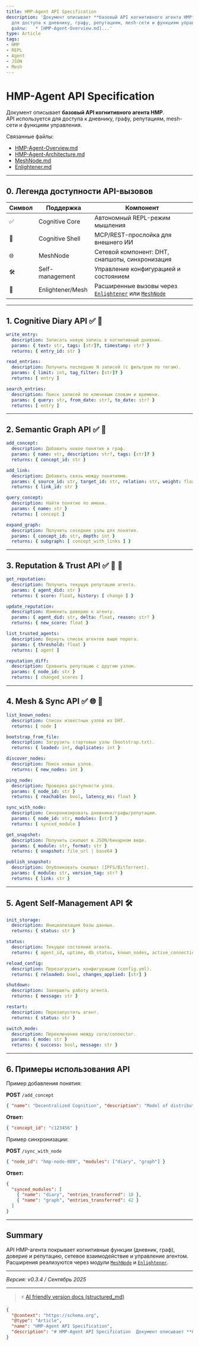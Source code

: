 ```yaml
---
title: HMP-Agent API Specification
description: 'Документ описывает **базовый API когнитивного агента HMP**.   API используется
  для доступа к дневнику, графу, репутациям, mesh-сети и функциям управления.  Связанные
  файлы:   * [HMP-Agent-Overview.md]...'
type: Article
tags:
- HMP
- REPL
- Agent
- JSON
- Mesh
---
```


# HMP-Agent API Specification

Документ описывает **базовый API когнитивного агента HMP**.  
API используется для доступа к дневнику, графу, репутациям, mesh-сети и функциям управления.

Связанные файлы:  
* [HMP-Agent-Overview.md](./HMP-Agent-Overview.md)  
* [HMP-Agent-Architecture.md](./HMP-Agent-Architecture.md)  
* [MeshNode.md](./MeshNode.md)  
* [Enlightener.md](./Enlightener.md)  

---

## 0. Легенда доступности API-вызовов

| Символ | Поддержка         | Компонент                                       |
| ------ | ----------------- | ----------------------------------------------- |
| ✅      | Cognitive Core    | Автономный REPL-режим мышления                  |
| 🔌     | Cognitive Shell   | MCP/REST-прослойка для внешнего ИИ              |
| 🌐     | MeshNode          | Сетевой компонент: DHT, снапшоты, синхронизация |
| 🛠️    | Self-management   | Управление конфигурацией и состоянием           |
| 🧩    | Enlightener/Mesh   | Расширенные вызовы через [`Enlightener`](./Enlightener.md) или [`MeshNode`](./MeshNode.md) |

---

## 1. Cognitive Diary API ✅ 🔌

```yaml
write_entry:
  description: Записать новую запись в когнитивный дневник.
  params: { text: str, tags: [str]?, timestamp: str? }
  returns: { entry_id: str }
````

```yaml
read_entries:
  description: Получить последние N записей (с фильтром по тегам).
  params: { limit: int, tag_filter: [str]? }
  returns: [ entry ]
```

```yaml
search_entries:
  description: Поиск записей по ключевым словам и времени.
  params: { query: str, from_date: str?, to_date: str? }
  returns: [ entry ]
```

---

## 2. Semantic Graph API ✅ 🔌

```yaml
add_concept:
  description: Добавить новое понятие в граф.
  params: { name: str, description: str?, tags: [str]? }
  returns: { concept_id: str }
```

```yaml
add_link:
  description: Добавить связь между понятиями.
  params: { source_id: str, target_id: str, relation: str, weight: float? }
  returns: { link_id: str }
```

```yaml
query_concept:
  description: Найти понятие по имени.
  params: { name: str }
  returns: [ concept ]
```

```yaml
expand_graph:
  description: Получить соседние узлы для понятия.
  params: { concept_id: str, depth: int }
  returns: { subgraph: [ concept_with_links ] }
```

---

## 3. Reputation & Trust API ✅ 🔌 🧩

```yaml
get_reputation:
  description: Получить текущую репутацию агента.
  params: { agent_did: str }
  returns: { score: float, history: [ change ] }
```

```yaml
update_reputation:
  description: Изменить доверие к агенту.
  params: { agent_did: str, delta: float, reason: str? }
  returns: { new_score: float }
```

```yaml
list_trusted_agents:
  description: Вернуть список агентов выше порога.
  params: { threshold: float }
  returns: [ agent ]
```

```yaml
reputation_diff:
  description: Сравнить репутацию с другим узлом.
  params: { node_id: str }
  returns: [ changed_scores ]
```

---

## 4. Mesh & Sync API ✅ 🌐 🧩

```yaml
list_known_nodes:
  description: Список известных узлов из DHT.
  returns: [ node ]
```

```yaml
bootstrap_from_file:
  description: Загрузить стартовые узлы (bootstrap.txt).
  returns: { loaded: int, duplicates: int }
```

```yaml
discover_nodes:
  description: Поиск новых узлов.
  returns: { new_nodes: int }
```

```yaml
ping_node:
  description: Проверка доступности узла.
  params: { node_id: str }
  returns: { reachable: bool, latency_ms: float }
```

```yaml
sync_with_node:
  description: Синхронизировать дневники/графы/репутации.
  params: { node_id: str, modules: [str] }
  returns: [ synced_module ]
```

```yaml
get_snapshot:
  description: Получить снапшот в JSON/бинарном виде.
  params: { module: str, format: str }
  returns: { snapshot: file_url | base64 }
```

```yaml
publish_snapshot:
  description: Опубликовать снапшот (IPFS/BitTorrent).
  params: { module: str, version_tag: str? }
  returns: { link: str }
```

---

## 5. Agent Self-Management API 🛠️

```yaml
init_storage:
  description: Инициализация базы данных.
  returns: { status: str }
```

```yaml
status:
  description: Текущее состояние агента.
  returns: { agent_id, uptime, db_status, known_nodes, active_connections, last_sync }
```

```yaml
reload_config:
  description: Перезагрузить конфигурацию (config.yml).
  returns: { reloaded: bool, changes_applied: [str] }
```

```yaml
shutdown:
  description: Завершить работу агента.
  returns: { message: str }
```

```yaml
restart:
  description: Перезапустить агент.
  returns: { status: str }
```

```yaml
switch_mode:
  description: Переключение между core/connector.
  params: { mode: str }
  returns: { success: bool, message: str }
```

---

## 6. Примеры использования API

Пример добавления понятия:

**POST** `/add_concept`

```json
{ "name": "Decentralized Cognition", "description": "Model of distributed thinking across agents" }
```

**Ответ:**

```json
{ "concept_id": "c123456" }
```

Пример синхронизации:

**POST** `/sync_with_node`

```json
{ "node_id": "hmp-node-009", "modules": ["diary", "graph"] }
```

**Ответ:**

```json
{
  "synced_modules": [
    { "name": "diary", "entries_transferred": 18 },
    { "name": "graph", "entries_transferred": 42 }
  ]
}
```

---

## Summary

API HMP-агента покрывает когнитивные функции (дневник, граф), доверие и репутацию, сетевое взаимодействие и управление агентом.
Расширения реализуются через модули [`MeshNode`](./MeshNode.md) и [`Enlightener`](./Enlightener.md).

---

*Версия: v0.3.4 / Сентябрь 2025*


---
> ⚡ [AI friendly version docs (structured_md)](../index.md)


```json
{
  "@context": "https://schema.org",
  "@type": "Article",
  "name": "HMP-Agent API Specification",
  "description": "# HMP-Agent API Specification  Документ описывает **базовый API когнитивного агента HMP**.   API исп..."
}
```
